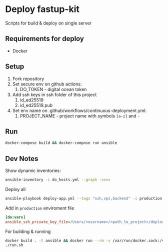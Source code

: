 # Deploy fastup-kit

Scripts for build & deploy on single server

## Requirements for deploy
* Docker

## Setup
1. Fork repository
2. Set secure env on github actions:
    1. DO_TOKEN - digital ocean token
3. Add ssh keys in ssh folder of this project
    1. id_ed25519
    2. id_ed25519.pub
4. Set env name on .github/workflows/continuous-deployment.yml:
    1. PROJECT_NAME - project name with symbols `[a-z]` and `-`

## Run
```sh
docker-compose build && docker-compose run ansible
```

## Dev Notes
Show dynamic inventories:
```sh
ansible-inventory -i do_hosts.yml --graph -vvvv
```

Deploy all
```sh
ansible-playbook deploy-app.yml --tags "ssh,vps,backend" -i production.ini -i do_hosts.yml -vvvv
```

Add in `production` enviroment file
```ini
[do:vars]
ansible_ssh_private_key_file=/Users/<username>/<path_to_project>/deploy/ssh/id_ed25519
```

For building & running
```sh
docker build . -t ansible && docker run --rm -v /var/run/docker.sock:/var/run/docker.sock -it ansible
./run.sh
```